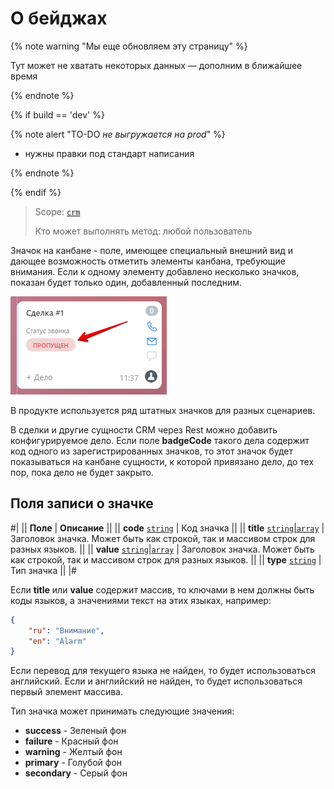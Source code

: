 # О бейджах

{% note warning "Мы еще обновляем эту страницу" %}

Тут может не хватать некоторых данных — дополним в ближайшее время

{% endnote %}

{% if build == 'dev' %}

{% note alert "TO-DO _не выгружается на prod_" %}

- нужны правки под стандарт написания

{% endnote %}

{% endif %}

> Scope: [`crm`](../../../../../scopes/permissions.md)
>
> Кто может выполнять метод: любой пользователь

Значок на канбане - поле, имеющее специальный внешний вид и дающее возможность отметить элементы канбана, требующие внимания. Если к одному элементу добавлено несколько значков, показан будет только один, добавленный последним.

![Последний значок](./_images/badge.png)

В продукте используется ряд штатных значков для разных сценариев.

В сделки и другие сущности CRM через Rest можно добавить конфигурируемое дело. Если поле **badgeCode** такого дела содержит код одного из зарегистрированных значков, то этот значок будет показываться на канбане сущности, к которой привязано дело, до тех пор, пока дело не будет закрыто.

## Поля записи о значке

#|
|| **Поле** | **Описание** ||
|| **code**
[`string`](../../../../data-types.md) | Код значка ||
|| **title**
[`string`\|`array`](../../../../data-types.md) | Заголовок значка. Может быть как строкой, так и массивом строк для разных языков. ||
|| **value**
[`string`\|`array`](../../../../data-types.md) | Заголовок значка. Может быть как строкой, так и массивом строк для разных языков. ||
|| **type**
[`string`](../../../../data-types.md) | Тип значка ||
|#

Если **title** или **value** содержит массив, то ключами в нем должны быть коды языков, а значениями текст на этих языках, например:

```json
{
    "ru": "Внимание",
    "en": "Alarm"
}
```

Если перевод для текущего языка не найден, то будет использоваться английский. Если и английский не найден, то будет использоваться первый элемент массива.

Тип значка может принимать следующие значения:

- **success** - Зеленый фон
- **failure** - Красный фон
- **warning** - Желтый фон
- **primary** - Голубой фон
- **secondary** - Серый фон


